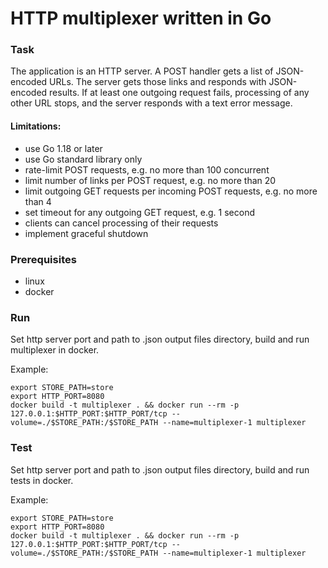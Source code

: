 # HTTP multiplexer written in Go

### Task
The application is an HTTP server.
A POST handler gets a list of JSON-encoded URLs.
The server gets those links and responds with JSON-encoded results.
If at least one outgoing request fails, processing of any other URL stops, and the server responds with a text error message.
#### Limitations:
- use Go 1.18 or later
- use Go standard library only
- rate-limit POST requests, e.g. no more than 100 concurrent
- limit number of links per POST request, e.g. no more than 20
- limit outgoing GET requests per incoming POST requests, e.g. no more than 4
- set timeout for any outgoing GET request, e.g. 1 second
- clients can cancel processing of their requests
- implement graceful shutdown

### Prerequisites
- linux
- docker

### Run
Set http server port and path to .json output files directory, build and run multiplexer in docker.

Example:

```
export STORE_PATH=store
export HTTP_PORT=8080
docker build -t multiplexer . && docker run --rm -p 127.0.0.1:$HTTP_PORT:$HTTP_PORT/tcp --volume=./$STORE_PATH:/$STORE_PATH --name=multiplexer-1 multiplexer
```

### Test
Set http server port and path to .json output files directory, build and run tests in docker.

Example:

```
export STORE_PATH=store
export HTTP_PORT=8080
docker build -t multiplexer . && docker run --rm -p 127.0.0.1:$HTTP_PORT:$HTTP_PORT/tcp --volume=./$STORE_PATH:/$STORE_PATH --name=multiplexer-1 multiplexer
```